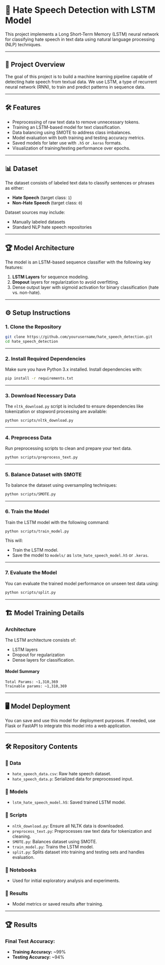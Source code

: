# 📢 Hate Speech Detection with LSTM Model

This project implements a Long Short-Term Memory (LSTM) neural network for classifying hate speech in text data using natural language processing (NLP) techniques.

---

## 🚀 **Project Overview**

The goal of this project is to build a machine learning pipeline capable of detecting hate speech from textual data. We use LSTM, a type of recurrent neural network (RNN), to train and predict patterns in sequence data.

---

## 🛠️ **Features**

- Preprocessing of raw text data to remove unnecessary tokens.
- Training an LSTM-based model for text classification.
- Data balancing using SMOTE to address class imbalances.
- Model evaluation with both training and testing accuracy metrics.
- Saved models for later use with `.h5` or `.keras` formats.
- Visualization of training/testing performance over epochs.

---

## 📊 **Dataset**

The dataset consists of labeled text data to classify sentences or phrases as either:
- **Hate Speech** (target class: `1`)
- **Non-Hate Speech** (target class: `0`)

Dataset sources may include:
- Manually labeled datasets
- Standard NLP hate speech repositories

---

## 🏆 **Model Architecture**

The model is an LSTM-based sequence classifier with the following key features:
1. **LSTM Layers** for sequence modeling.
2. **Dropout** layers for regularization to avoid overfitting.
3. Dense output layer with sigmoid activation for binary classification (hate vs. non-hate).

---

## ⚙️ **Setup Instructions**

### 1. Clone the Repository
```bash
git clone https://github.com/yourusername/hate_speech_detection.git
cd hate_speech_detection
```

---

### 2. Install Required Dependencies
Make sure you have Python 3.x installed. Install dependencies with:
```bash
pip install -r requirements.txt
```

---

### 3. Download Necessary Data
The `nltk_download.py` script is included to ensure dependencies like tokenization or stopword processing are available:
```bash
python scripts/nltk_download.py
```

---

### 4. Preprocess Data
Run preprocessing scripts to clean and prepare your text data.
```bash
python scripts/preprocess_text.py
```

---

### 5. Balance Dataset with SMOTE
To balance the dataset using oversampling techniques:
```bash
python scripts/SMOTE.py
```

---

### 6. Train the Model
Train the LSTM model with the following command:
```bash
python scripts/train_model.py
```

This will:
- Train the LSTM model.
- Save the model to `models/` as `lstm_hate_speech_model.h5` or `.keras`.

---

### 7. Evaluate the Model
You can evaluate the trained model performance on unseen test data using:
```bash
python scripts/split.py
```

---

## 🏗️ **Model Training Details**

### Architecture
The LSTM architecture consists of:
- LSTM layers
- Dropout for regularization
- Dense layers for classification.

#### Model Summary
```
Total Params: ~1,310,369
Trainable params: ~1,310,369
```

---

## 🖥️ **Model Deployment**

You can save and use this model for deployment purposes. If needed, use Flask or FastAPI to integrate this model into a web application.

---

## 🛠️ **Repository Contents**

### 📂 **Data**
- `hate_speech_data.csv`: Raw hate speech dataset.
- `hate_speech_data.p`: Serialized data for preprocessed input.

### 📂 **Models**
- `lstm_hate_speech_model.h5`: Saved trained LSTM model.

### 📂 **Scripts**
- `nltk_download.py`: Ensure all NLTK data is downloaded.
- `preprocess_text.py`: Preprocesses raw text data for tokenization and cleaning.
- `SMOTE.py`: Balances dataset using SMOTE.
- `train_model.py`: Trains the LSTM model.
- `split.py`: Splits dataset into training and testing sets and handles evaluation.

### 📂 **Notebooks**
- Used for initial exploratory analysis and experiments.

### 📂 **Results**
- Model metrics or saved results after training.

---

## 🏆 **Results**

### Final Test Accuracy:
- **Training Accuracy:** ~99%
- **Testing Accuracy:** ~94%